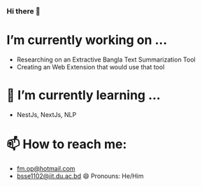 ### Hi there 👋

<!--
**FM-Man/FM-Man** is a ✨ _special_ ✨ repository because its `README.md` (this file) appears on your GitHub profile.

Here are some ideas to get you started:
-->
#  I’m currently working on ...
- Researching on an Extractive Bangla Text Summarization Tool
- Creating an Web Extension that would use that tool

# 🌱 I’m currently learning ...
- NestJs, NextJs, NLP
<!-- 👯 I’m looking to collaborate on ...
- 🤔 I’m looking for help with ...
- 💬 Ask me about ...
-->
# 📫 How to reach me: 
- fm.op@hotmail.com
- bsse1102@iit.du.ac.bd
😄 Pronouns: He/Him


